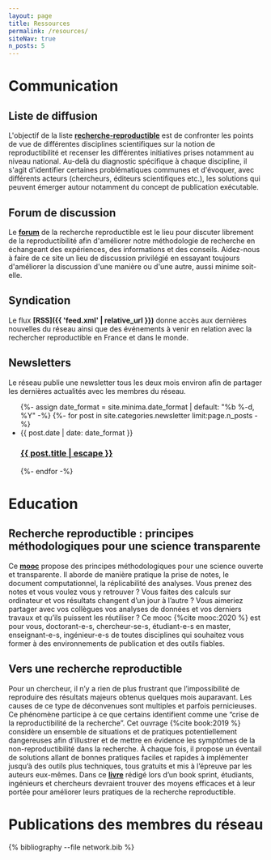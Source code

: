 ```yaml
---
layout: page
title: Ressources
permalink: /resources/
siteNav: true
n_posts: 5
---
```


# Communication

## Liste de diffusion

L'objectif de la liste
**[recherche-reproductible](https://groupes.renater.fr/sympa/info/recherche-reproductible)**
est de confronter les points de vue de différentes disciplines
scientifiques sur la notion de reproductibilité et recenser les
différentes initiatives prises notamment au niveau national. Au-delà
du diagnostic spécifique à chaque discipline, il s'agit d'identifier
certaines problématiques communes et d'évoquer, avec différents
acteurs (chercheurs, éditeurs scientifiques etc.), les solutions qui
peuvent émerger autour notamment du concept de publication exécutable.

## Forum de discussion

Le **[forum](https://forum.recherche-reproductible.fr/)** de la recherche reproductible est le lieu pour discuter librement de la reproductibilité afin d'améliorer notre méthodologie de recherche en échangeant des expériences, des informations et des conseils. Aidez-nous à faire de ce site un lieu de discussion privilégié en essayant toujours d'améliorer la discussion d'une manière ou d'une autre, aussi minime soit-elle.

## Syndication

Le flux **[RSS]({{ 'feed.xml' | relative_url }})** donne accès aux dernières nouvelles du réseau ainsi que des événements à venir en relation avec la rechercher reproductible en France et dans le monde.

## Newsletters

Le réseau publie une newsletter tous les deux mois environ afin de partager les dernières actualités avec les membres du réseau.

<ul class="post-list">
 {%- assign date_format = site.minima.date_format | default: "%b %-d, %Y" -%}
   {%- for post in site.categories.newsletter limit:page.n_posts -%}
    <li>
      <span class="post-meta">{{ post.date | date: date_format }}</span>
      <h3>
        <a class="post-link" href="{{ post.url | relative_url }}">
          {{ post.title | escape }}
        </a>
      </h3>
    </li>
 {%- endfor -%}
</ul>



# Education

## Recherche reproductible : principes méthodologiques pour une science transparente

Ce **[mooc](https://www.fun-mooc.fr/en/courses/reproducible-research-methodological-principles-transparent-scie/)** propose des principes méthodologiques pour une science ouverte et transparente. Il aborde de manière pratique la prise de notes, le document computationnel, la réplicabilité des analyses. Vous prenez des notes et vous voulez vous y retrouver ? Vous faites des calculs sur ordinateur et vos résultats changent d’un jour à l’autre ? Vous aimeriez partager avec vos collègues vos analyses de données et vos derniers travaux et qu’ils puissent les réutiliser ? Ce mooc {%cite mooc:2020 %} est pour vous, doctorant-e-s, chercheur-se-s, étudiant-e-s en master, enseignant-e-s, ingénieur-e-s de toutes disciplines qui souhaitez vous former à des environnements de publication et des outils fiables.


## Vers une recherche reproductible

Pour un chercheur, il n’y a rien de plus frustrant que l’impossibilité de reproduire des résultats majeurs obtenus quelques mois auparavant. Les causes de ce type de déconvenues sont multiples et parfois pernicieuses. Ce phénomène participe à ce que certains identifient comme une “crise de la reproductibilité de la recherche”. Cet ouvrage {%cite book:2019 %} considère un ensemble de situations et de pratiques potentiellement dangereuses afin d’illustrer et de mettre en évidence les symptômes de la non-reproductibilité dans la recherche. À chaque fois, il propose un éventail de solutions allant de bonnes pratiques faciles et rapides à implémenter jusqu’à des outils plus techniques, tous gratuits et mis à l’épreuve par les auteurs eux-mêmes. Dans ce **[livre](https://rr-france.github.io/bookrr/)** rédigé lors d’un book sprint, étudiants, ingénieurs et chercheurs devraient trouver des moyens efficaces et à leur portée pour améliorer leurs pratiques de la recherche reproductible.

# Publications des membres du réseau

{% bibliography --file network.bib %}
